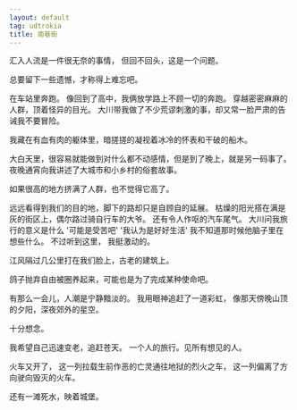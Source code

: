 ```yaml
---
layout: default
tag: udtrokia
title: 南巷街
---
```


汇入人流是一件很无奈的事情，
但回不回头，这是一个问题。

总要留下一些遗憾，才称得上难忘吧。

在车站里奔跑。
像回到了高中，我俩放学路上不顾一切的奔跑。
穿越密密麻麻的人群，顶着怪异的目光。
大川带我做了不少荒谬刺激的事，却又常一脸严肃的告诫我不要冒险。

我藏在有血有肉的躯体里，暗搓搓的凝视着冰冷的怀表和干破的船木。

大白天里，很容易就能做到对什么都不动感情，但是到了晚上，就是另一码事了。夜晚通宵向我讲述了大城市和小乡村的俗套故事。

如果很高的地方挤满了人群，也不觉得它高了。

远远看得到我们的目的地，脚下的路却只是自顾自的延展。
枯燥的阳光搭在满是灰的街区上，偶尔路过骑自行车的大爷。
还有令人作呕的汽车尾气。
大川问我旅行的意义是什么
'可能是受苦吧'
'我认为是好好生活'
我不知道那时候他脑子里在想些什么。
不过听到这里，
我挺激动的。

江风隔过几公里打在我们脸上，古老的建筑上。

鸽子抛弃自由被圈养起来，可能也是为了完成某种使命吧。

有那么一会儿，人潮是宁静黯淡的。
我用眼神追赶了一道彩虹，
像那天傍晚山顶的夕阳，深夜郊外的星空。

十分想念。

我希望自己迅速变老，追赶苍天。
一个人的旅行。见所有想见的人。

火车又开了，
这一列拉载生前作恶的亡灵通往地狱的烈火之车，
这一列偏离了方向驶向毁灭的火车。

还有一滩死水，映着城堡。
